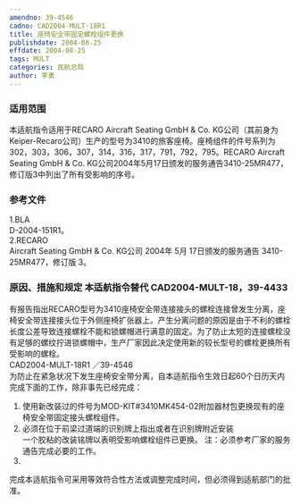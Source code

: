 ```yaml
---
amendno: 39-4546  
cadno: CAD2004-MULT-18R1  
title: 座椅安全带固定螺栓组件更换  
publishdate: 2004-08-25  
effdate: 2004-08-25  
tags: MULT  
categories: 民航总局  
author: 李勇  
---
```

  
### 适用范围  
本适航指令适用于RECARO Aircraft Seating GmbH & Co. KG公司（其前身为Keiper-Recaro公司）生产的型号为3410的旅客座椅。座椅组件的件号系列为302，303，306，307，314，316，317，791，792，795。RECARO Aircraft Seating GmbH & Co. KG公司2004年5月17日颁发的服务通告3410-25MR477，修订版3中列出了所有受影响的序号。  
  
<!--more-->  
### 参考文件  
1.BLA  
D-2004-151R1。  
2.RECARO  
 Aircraft Seating GmbH & Co. KG公司 2004年 5月 17日颁发的服务通告 3410-25MR477，修订版 3。  
  
### 原因、措施和规定 本适航指令替代 CAD2004-MULT-18，39-4433  
有报告指出RECARO型号为3410座椅安全带连接接头的螺栓连接曾发生分离，座椅安全带连接接头位于外侧座椅扩张器上。产生分离问题的原因是由于不利的螺栓长度公差导致连接螺栓不能和锁螺帽进行满意的固定。为了防止太短的连接螺栓没有足够的螺纹拧进锁螺帽中，生产厂家因此决定使用新的较长型号的螺栓更换所有受影响的螺栓。  
  CAD2004-MULT-18R1  ／39-4546  
为防止在紧急状况下发生座椅安全带分离，自本适航指令生效日起60个日历天内完成下面的工作，除非事先已经完成：  
1. 使用新改装过的件号为MOD-KIT#3410MK454-02附加器材包更换现有的座椅安全带固定接头螺栓组件。  
2. 必须在位于前梁过道端的识别牌上指出或者在识别牌附近安装  
一个胶粘的改装铭牌以表明受影响螺栓组件已更换。  注：必须参考厂家的服务通告完成必要的工作。  
3.  
完成本适航指令可采用等效符合性方法或调整完成时间，但必须得到适航部门的批准。  
  
